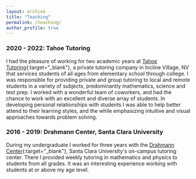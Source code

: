```yaml
---
layout: archive
title: "Teaching"
permalink: /teaching/
author_profile: true
---
```

### 2020 - 2022: Tahoe Tutoring

I had the pleasure of working for two academic years at [Tahoe Tutoring](https://tahoetutoring.com/){:target="_blank"}, a private tutoring company in Incline Village, NV that services students of all ages from
elementary school through college. I was responsible for providing private and group tutoring to local and remote students in a variety of subjects, predominantly mathematics, science and test prep. I worked with a wonderful team of coworkers, and had the chance to work with an excellent and diverse array of students. In developing personal relationships with students I was able to help better attend to their learning styles, and the while emphasizing intuitive and visual approaches towards problem solving.

### 2016 - 2019: Drahmann Center, Santa Clara University

During my undergraduate I worked for three years with the [Drahmann Center](https://www.scu.edu/drahmann/){:target="_blank"}, Santa Clara University's on-campus tutoring center. There I provided weekly tutoring in mathematics and physics to students from all grades. It was an interesting experience working with students at or above my age level.
